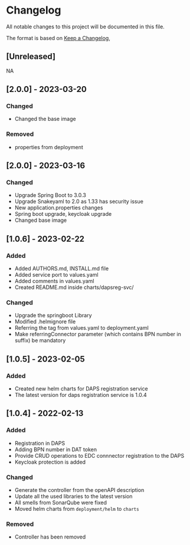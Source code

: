 # Changelog

All notable changes to this project will be documented in this file.

The format is based on [Keep a Changelog](https://keepachangelog.com/en/1.0.0/),

## [Unreleased]

NA

## [2.0.0] - 2023-03-20

### Changed
 - Changed the base image

### Removed
 - properties from deployment

## [2.0.0] - 2023-03-16

### Changed
- Upgrade Spring Boot to 3.0.3
- Upgrade Snakeyaml to 2.0 as 1.33 has security issue
- New application.properties changes
- Spring boot upgrade, keycloak upgrade
- Changed base image


## [1.0.6] - 2023-02-22

### Added
 - Added AUTHORS.md, INSTALL.md file
 - Added service port to values.yaml
 - Added comments in values.yaml
 - Created README.md inside charts/dapsreg-svc/

### Changed
 - Upgrade the springboot Library
 - Modified .helmignore file
 - Referring the tag from values.yaml to deployment.yaml
 - Make referringConnector parameter (which contains BPN number in suffix) be mandatory


## [1.0.5] - 2023-02-05

### Added
- Created new helm charts for DAPS registration service
- The latest version for daps registration service is 1.0.4

## [1.0.4] - 2022-02-13

### Added
- Registration in DAPS
- Adding BPN number in DAT token
- Provide CRUD operations to EDC connnector registration to the DAPS
- Keycloak protection is added

### Changed
- Generate the controller from the openAPI description
- Update all the used libraries to the latest version
- All smells from SonarQube were fixed
- Moved helm charts from `deployment/helm` to `charts`

### Removed
- Controller has been removed
